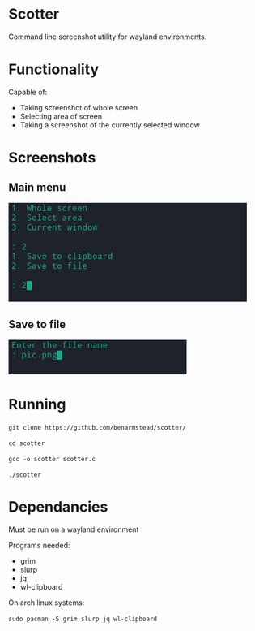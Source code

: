 # Scotter

Command line screenshot utility for wayland environments.

# Functionality

Capable of:

 - Taking screenshot of whole screen
 - Selecting area of screen
 - Taking a screenshot of the currently selected window

# Screenshots

## Main menu
<img src="https://raw.githubusercontent.com/benarmstead/scotter/main/README_images/demo1.png">

## Save to file
<img src="https://raw.githubusercontent.com/benarmstead/scotter/main/README_images/demo2.png">

# Running
`git clone https://github.com/benarmstead/scotter/`

`cd scotter`

`gcc -o scotter scotter.c`

`./scotter`

# Dependancies

Must be run on a wayland environment

Programs needed:

  - grim
  - slurp
  - jq
  - wl-clipboard
     
On arch linux systems: 

`sudo pacman -S grim slurp jq wl-clipboard`




